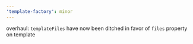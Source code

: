 ```yaml
---
'template-factory': minor
---
```


overhaul: `templateFiles` have now been ditched in favor of `files` property on template
